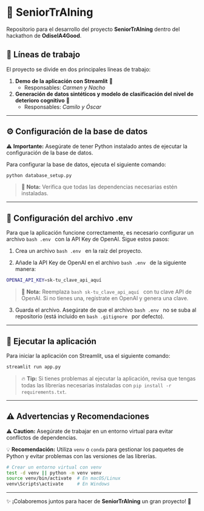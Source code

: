 # 🚀 SeniorTrAIning
Repositorio para el desarrollo del proyecto **SeniorTrAIning** dentro del hackathon de **OdiseIA4Good**.

## 📌 Líneas de trabajo
El proyecto se divide en dos principales líneas de trabajo:

1. **Demo de la aplicación con Streamlit** 📲  
   * Responsables: *Carmen y Nacho*
2. **Generación de datos sintéticos y modelo de clasificación del nivel de deterioro cognitivo** 🧠  
   * Responsables: *Camilo y Óscar*

---

## ⚙️ Configuración de la base de datos
⚠️ **Importante:** Asegúrate de tener Python instalado antes de ejecutar la configuración de la base de datos.

Para configurar la base de datos, ejecuta el siguiente comando:

```bash
python database_setup.py
```

> 📝 **Nota:** Verifica que todas las dependencias necesarias estén instaladas.

---
## 🔑 Configuración del archivo .env
Para que la aplicación funcione correctamente, es necesario configurar un archivo ```bash .env ``` con la API Key de OpenAI. Sigue estos pasos:

1. Crea un archivo ```bash .env ``` en la raíz del proyecto.

2. Añade la API Key de OpenAI en el archivo ```bash .env ``` de la siguiente manera:

```bash 
OPENAI_API_KEY=sk-tu_clave_api_aquí
```
> 📝 **Nota:** Reemplaza ```bash sk-tu_clave_api_aquí ``` con tu clave API de OpenAI. Si no tienes una, regístrate en OpenAI y genera una clave.
3. Guarda el archivo. Asegúrate de que el archivo ```bash .env ``` no se suba al repositorio (está incluido en ```bash .gitignore ``` por defecto).

---

## 🚀 Ejecutar la aplicación
Para iniciar la aplicación con Streamlit, usa el siguiente comando:

```bash
streamlit run app.py
```

> 🔥 **Tip:** Si tienes problemas al ejecutar la aplicación, revisa que tengas todas las librerías necesarias instaladas con `pip install -r requirements.txt`.

---

## ⚠️ Advertencias y Recomendaciones
⚠️ **Caution:** Asegúrate de trabajar en un entorno virtual para evitar conflictos de dependencias.

💡 **Recomendación:** Utiliza `venv` o `conda` para gestionar los paquetes de Python y evitar problemas con las versiones de las librerías.

```bash
# Crear un entorno virtual con venv
test -d venv || python -m venv venv
source venv/bin/activate  # En macOS/Linux
venv\Scripts\activate     # En Windows
```

---

✨ ¡Colaboremos juntos para hacer de **SeniorTrAIning** un gran proyecto! 🚀

